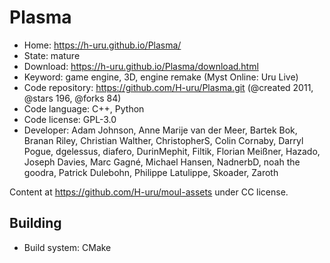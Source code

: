 # Plasma

- Home: https://h-uru.github.io/Plasma/
- State: mature
- Download: https://h-uru.github.io/Plasma/download.html
- Keyword: game engine, 3D, engine remake (Myst Online: Uru Live)
- Code repository: https://github.com/H-uru/Plasma.git (@created 2011, @stars 196, @forks 84)
- Code language: C++, Python
- Code license: GPL-3.0
- Developer: Adam Johnson, Anne Marije van der Meer, Bartek Bok, Branan Riley, Christian Walther, ChristopherS, Colin Cornaby, Darryl Pogue, dgelessus, diafero, DurinMephit, Filtik, Florian Meißner, Hazado, Joseph Davies, Marc Gagné, Michael Hansen, NadnerbD, noah the goodra, Patrick Dulebohn, Philippe Latulippe, Skoader, Zaroth

Content at https://github.com/H-uru/moul-assets under CC license.

## Building

- Build system: CMake
